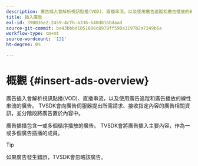 ```yaml
---
description: 廣告插入會解析視訊點播(VOD)、直播串流，以及使用廣告追蹤和廣告播放的線性串流的廣告。 TVSDK會向廣告伺服器提出所需請求、接收指定內容的廣告相關資訊，並分階段將廣告置於內容中。
title: 插入廣告
exl-id: 390036e2-2459-4cfb-a336-640d816bdaad
source-git-commit: be43bbbd1051886c8979ff590a3197b2a7249b6a
workflow-type: tm+mt
source-wordcount: '131'
ht-degree: 0%

---
```


# 概觀 {#insert-ads-overview}

廣告插入會解析視訊點播(VOD)、直播串流，以及使用廣告追蹤和廣告播放的線性串流的廣告。 TVSDK會向廣告伺服器提出所需請求、接收指定內容的廣告相關資訊，並分階段將廣告置於內容中。

廣告插播包含一或多個循序播放的廣告。 TVSDK會將廣告插入主要內容，作為一或多個廣告插播的成員。

>[!TIP]
>
>如果廣告發生錯誤，TVSDK會忽略該廣告。
